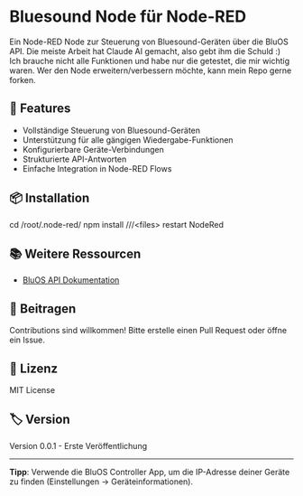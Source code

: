 # Bluesound Node für Node-RED

Ein Node-RED Node zur Steuerung von Bluesound-Geräten über die BluOS API. Die meiste Arbeit hat Claude AI gemacht, also gebt ihm die Schuld :) 
Ich brauche nicht alle Funktionen und habe nur die getestet, die mir wichtig waren. Wer den Node erweitern/verbessern möchte, kann mein Repo 
gerne forken.

## 🎵 Features

- Vollständige Steuerung von Bluesound-Geräten
- Unterstützung für alle gängigen Wiedergabe-Funktionen
- Konfigurierbare Geräte-Verbindungen
- Strukturierte API-Antworten
- Einfache Integration in Node-RED Flows

## 📦 Installation
cd /root/.node-red/
npm install /<path>/<to>/<fíles>
restart NodeRed

## 📚 Weitere Ressourcen

- [BluOS API Dokumentation](https://nadelectronics.com/bluos/)

## 🤝 Beitragen

Contributions sind willkommen! Bitte erstelle einen Pull Request oder öffne ein Issue.

## 📄 Lizenz

MIT License

## 🏷️ Version

Version 0.0.1 - Erste Veröffentlichung

---

**Tipp**: Verwende die BluOS Controller App, um die IP-Adresse deiner Geräte zu finden (Einstellungen → Geräteinformationen).
